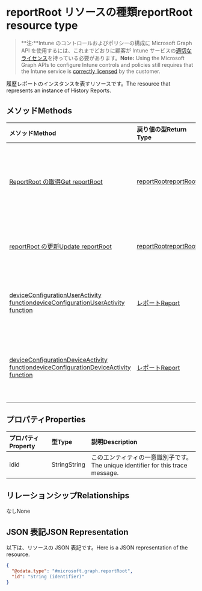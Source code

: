 # <a name="reportroot-resource-type"></a><span data-ttu-id="7f52e-101">reportRoot リソースの種類</span><span class="sxs-lookup"><span data-stu-id="7f52e-101">reportRoot resource type</span></span>

> <span data-ttu-id="7f52e-102">**注:**Intune のコントロールおよびポリシーの構成に Microsoft Graph API を使用するには、これまでどおりに顧客が Intune サービスの[適切なライセンス](https://go.microsoft.com/fwlink/?linkid=839381)を持っている必要があります。</span><span class="sxs-lookup"><span data-stu-id="7f52e-102">**Note:** Using the Microsoft Graph APIs to configure Intune controls and policies still requires that the Intune service is [correctly licensed](https://go.microsoft.com/fwlink/?linkid=839381) by the customer.</span></span>

<span data-ttu-id="7f52e-103">履歴レポートのインスタンスを表すリソースです。</span><span class="sxs-lookup"><span data-stu-id="7f52e-103">The resource that represents an instance of History Reports.</span></span>
## <a name="methods"></a><span data-ttu-id="7f52e-104">メソッド</span><span class="sxs-lookup"><span data-stu-id="7f52e-104">Methods</span></span>
|<span data-ttu-id="7f52e-105">メソッド</span><span class="sxs-lookup"><span data-stu-id="7f52e-105">Method</span></span>|<span data-ttu-id="7f52e-106">戻り値の型</span><span class="sxs-lookup"><span data-stu-id="7f52e-106">Return Type</span></span>|<span data-ttu-id="7f52e-107">説明</span><span class="sxs-lookup"><span data-stu-id="7f52e-107">Description</span></span>|
|:---|:---|:---|
|[<span data-ttu-id="7f52e-108">ReportRoot の取得</span><span class="sxs-lookup"><span data-stu-id="7f52e-108">Get reportRoot</span></span>](../api/intune_deviceconfig_reportroot_get.md)|[<span data-ttu-id="7f52e-109">reportRoot</span><span class="sxs-lookup"><span data-stu-id="7f52e-109">reportRoot</span></span>](../resources/intune_deviceconfig_reportroot.md)|<span data-ttu-id="7f52e-110">[reportRoot](../resources/intune_deviceconfig_reportroot.md) オブジェクトのプロパティとリレーションシップを読み取ります。</span><span class="sxs-lookup"><span data-stu-id="7f52e-110">Read properties and relationships of [plannerTaskDetails](../resources/intune_deviceconfig_reportroot.md) object.</span></span>|
|[<span data-ttu-id="7f52e-111">reportRoot の更新</span><span class="sxs-lookup"><span data-stu-id="7f52e-111">Update reportRoot</span></span>](../api/intune_deviceconfig_reportroot_update.md)|[<span data-ttu-id="7f52e-112">reportRoot</span><span class="sxs-lookup"><span data-stu-id="7f52e-112">reportRoot</span></span>](../resources/intune_deviceconfig_reportroot.md)|<span data-ttu-id="7f52e-113">[reportRoot](../resources/intune_deviceconfig_reportroot.md) オブジェクトのプロパティを更新します。</span><span class="sxs-lookup"><span data-stu-id="7f52e-113">Update the properties of a [calendar](../resources/intune_deviceconfig_reportroot.md) object.</span></span>|
|[<span data-ttu-id="7f52e-114">deviceConfigurationUserActivity function</span><span class="sxs-lookup"><span data-stu-id="7f52e-114">deviceConfigurationUserActivity function</span></span>](../api/intune_deviceconfig_reportroot_deviceconfigurationuseractivity.md)|[<span data-ttu-id="7f52e-115">レポート</span><span class="sxs-lookup"><span data-stu-id="7f52e-115">Report</span></span>](../resources/intune_deviceconfig_report.md)|<span data-ttu-id="7f52e-116">デバイス構成のユーザー アクティビティ レポートのメタデータ</span><span class="sxs-lookup"><span data-stu-id="7f52e-116">Metadata for the device configuration user activity report</span></span>|
|[<span data-ttu-id="7f52e-117">deviceConfigurationDeviceActivity function</span><span class="sxs-lookup"><span data-stu-id="7f52e-117">deviceConfigurationDeviceActivity function</span></span>](../api/intune_deviceconfig_reportroot_deviceconfigurationdeviceactivity.md)|[<span data-ttu-id="7f52e-118">レポート</span><span class="sxs-lookup"><span data-stu-id="7f52e-118">Report</span></span>](../resources/intune_deviceconfig_report.md)|<span data-ttu-id="7f52e-119">デバイス構成のデバイス アクティビティ レポートのメタデータ</span><span class="sxs-lookup"><span data-stu-id="7f52e-119">Metadata for the device configuration device activity report</span></span>|

## <a name="properties"></a><span data-ttu-id="7f52e-120">プロパティ</span><span class="sxs-lookup"><span data-stu-id="7f52e-120">Properties</span></span>
|<span data-ttu-id="7f52e-121">プロパティ</span><span class="sxs-lookup"><span data-stu-id="7f52e-121">Property</span></span>|<span data-ttu-id="7f52e-122">型</span><span class="sxs-lookup"><span data-stu-id="7f52e-122">Type</span></span>|<span data-ttu-id="7f52e-123">説明</span><span class="sxs-lookup"><span data-stu-id="7f52e-123">Description</span></span>|
|:---|:---|:---|
|<span data-ttu-id="7f52e-124">id</span><span class="sxs-lookup"><span data-stu-id="7f52e-124">id</span></span>|<span data-ttu-id="7f52e-125">String</span><span class="sxs-lookup"><span data-stu-id="7f52e-125">String</span></span>|<span data-ttu-id="7f52e-126">このエンティティの一意識別子です。</span><span class="sxs-lookup"><span data-stu-id="7f52e-126">The unique identifier for this trace message.</span></span>|

## <a name="relationships"></a><span data-ttu-id="7f52e-127">リレーションシップ</span><span class="sxs-lookup"><span data-stu-id="7f52e-127">Relationships</span></span>
<span data-ttu-id="7f52e-128">なし</span><span class="sxs-lookup"><span data-stu-id="7f52e-128">None</span></span>
## <a name="json-representation"></a><span data-ttu-id="7f52e-129">JSON 表記</span><span class="sxs-lookup"><span data-stu-id="7f52e-129">JSON Representation</span></span>
<span data-ttu-id="7f52e-130">以下は、リソースの JSON 表記です。</span><span class="sxs-lookup"><span data-stu-id="7f52e-130">Here is a JSON representation of the resource.</span></span>
<!-- {
  "blockType": "resource",
  "keyProperty": "id",
  "@odata.type": "microsoft.graph.reportRoot"
}
-->
``` json
{
  "@odata.type": "#microsoft.graph.reportRoot",
  "id": "String (identifier)"
}
```



